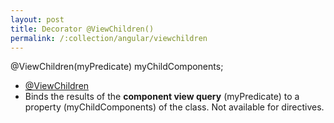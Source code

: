 ```yaml
---
layout: post
title: Decorator @ViewChildren()
permalink: /:collection/angular/viewchildren
---
```


@ViewChildren(myPredicate) myChildComponents;
* [@ViewChildren](https://angular.io/api/core/ViewChildren)
* Binds the results of the **component view query** (myPredicate) to a property (myChildComponents) of the class. Not available for directives.
